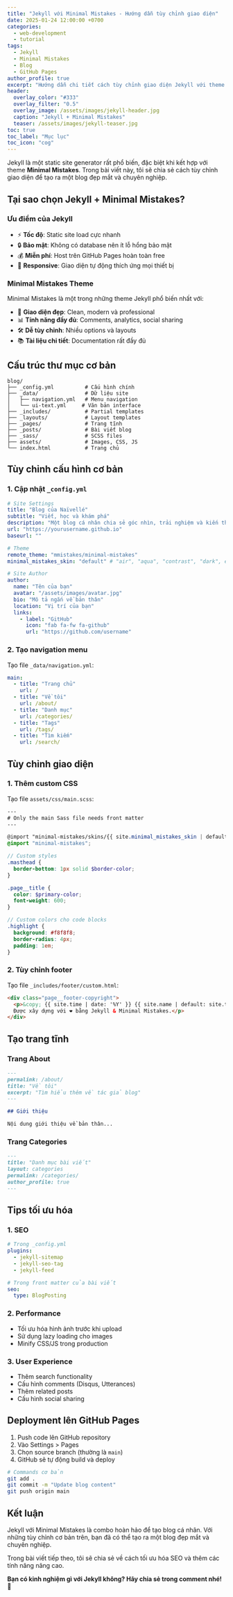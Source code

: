 ```yaml
---
title: "Jekyll với Minimal Mistakes - Hướng dẫn tùy chỉnh giao diện"
date: 2025-01-24 12:00:00 +0700
categories:
  - web-development
  - tutorial
tags:
  - Jekyll
  - Minimal Mistakes
  - Blog
  - GitHub Pages
author_profile: true
excerpt: "Hướng dẫn chi tiết cách tùy chỉnh giao diện Jekyll với theme Minimal Mistakes để tạo blog cá nhân đẹp mắt."
header:
  overlay_color: "#333"
  overlay_filter: "0.5"
  overlay_image: /assets/images/jekyll-header.jpg
  caption: "Jekyll + Minimal Mistakes"
  teaser: /assets/images/jekyll-teaser.jpg
toc: true
toc_label: "Mục lục"
toc_icon: "cog"
---
```


Jekyll là một static site generator rất phổ biến, đặc biệt khi kết hợp với theme **Minimal Mistakes**. Trong bài viết này, tôi sẽ chia sẻ cách tùy chỉnh giao diện để tạo ra một blog đẹp mắt và chuyên nghiệp.

## Tại sao chọn Jekyll + Minimal Mistakes?

### Ưu điểm của Jekyll

- ⚡ **Tốc độ**: Static site load cực nhanh
- 🔒 **Bảo mật**: Không có database nên ít lỗ hổng bảo mật
- 💰 **Miễn phí**: Host trên GitHub Pages hoàn toàn free
- 📱 **Responsive**: Giao diện tự động thích ứng mọi thiết bị

### Minimal Mistakes Theme

Minimal Mistakes là một trong những theme Jekyll phổ biến nhất với:

- 🎨 **Giao diện đẹp**: Clean, modern và professional
- 📊 **Tính năng đầy đủ**: Comments, analytics, social sharing
- 🛠️ **Dễ tùy chỉnh**: Nhiều options và layouts
- 📚 **Tài liệu chi tiết**: Documentation rất đầy đủ

## Cấu trúc thư mục cơ bản

```
blog/
├── _config.yml          # Cấu hình chính
├── _data/               # Dữ liệu site
│   ├── navigation.yml   # Menu navigation
│   └── ui-text.yml     # Văn bản interface
├── _includes/           # Partial templates
├── _layouts/            # Layout templates
├── _pages/              # Trang tĩnh
├── _posts/              # Bài viết blog
├── _sass/               # SCSS files
├── assets/              # Images, CSS, JS
└── index.html           # Trang chủ
```

## Tùy chỉnh cấu hình cơ bản

### 1. Cập nhật `_config.yml`

```yaml
# Site Settings
title: "Blog của Naïvellé"
subtitle: "Viết, học và khám phá"
description: "Một blog cá nhân chia sẻ góc nhìn, trải nghiệm và kiến thức."
url: "https://yourusername.github.io"
baseurl: ""

# Theme
remote_theme: "mmistakes/minimal-mistakes"
minimal_mistakes_skin: "default" # "air", "aqua", "contrast", "dark", etc.

# Site Author
author:
  name: "Tên của bạn"
  avatar: "/assets/images/avatar.jpg"
  bio: "Mô tả ngắn về bản thân"
  location: "Vị trí của bạn"
  links:
    - label: "GitHub"
      icon: "fab fa-fw fa-github"
      url: "https://github.com/username"
```

### 2. Tạo navigation menu

Tạo file `_data/navigation.yml`:

```yaml
main:
  - title: "Trang chủ"
    url: /
  - title: "Về tôi"
    url: /about/
  - title: "Danh mục"
    url: /categories/
  - title: "Tags"
    url: /tags/
  - title: "Tìm kiếm"
    url: /search/
```

## Tùy chỉnh giao diện

### 1. Thêm custom CSS

Tạo file `assets/css/main.scss`:

```scss
---
# Only the main Sass file needs front matter
---

@import "minimal-mistakes/skins/{{ site.minimal_mistakes_skin | default: 'default' }}";
@import "minimal-mistakes";

// Custom styles
.masthead {
  border-bottom: 1px solid $border-color;
}

.page__title {
  color: $primary-color;
  font-weight: 600;
}

// Custom colors cho code blocks
.highlight {
  background: #f8f8f8;
  border-radius: 4px;
  padding: 1em;
}
```

### 2. Tùy chỉnh footer

Tạo file `_includes/footer/custom.html`:

```html
<div class="page__footer-copyright">
  <p>&copy; {{ site.time | date: '%Y' }} {{ site.name | default: site.title }}.
  Được xây dựng với ❤️ bằng Jekyll & Minimal Mistakes.</p>
</div>
```

## Tạo trang tĩnh

### Trang About

```markdown
---
permalink: /about/
title: "Về tôi"
excerpt: "Tìm hiểu thêm về tác giả blog"
---

## Giới thiệu

Nội dung giới thiệu về bản thân...
```

### Trang Categories

```markdown
---
title: "Danh mục bài viết"
layout: categories
permalink: /categories/
author_profile: true
---
```

## Tips tối ưu hóa

### 1. SEO

```yaml
# Trong _config.yml
plugins:
  - jekyll-sitemap
  - jekyll-seo-tag
  - jekyll-feed

# Trong front matter của bài viết
seo:
  type: BlogPosting
```

### 2. Performance

- Tối ưu hóa hình ảnh trước khi upload
- Sử dụng lazy loading cho images
- Minify CSS/JS trong production

### 3. User Experience

- Thêm search functionality
- Cấu hình comments (Disqus, Utterances)
- Thêm related posts
- Cấu hình social sharing

## Deployment lên GitHub Pages

1. Push code lên GitHub repository
2. Vào Settings > Pages
3. Chọn source branch (thường là `main`)
4. GitHub sẽ tự động build và deploy

```bash
# Commands cơ bản
git add .
git commit -m "Update blog content"
git push origin main
```

## Kết luận

Jekyll với Minimal Mistakes là combo hoàn hảo để tạo blog cá nhân. Với những tùy chỉnh cơ bản trên, bạn đã có thể tạo ra một blog đẹp mắt và chuyên nghiệp.

Trong bài viết tiếp theo, tôi sẽ chia sẻ về cách tối ưu hóa SEO và thêm các tính năng nâng cao.

**Bạn có kinh nghiệm gì với Jekyll không? Hãy chia sẻ trong comment nhé!** 💬
